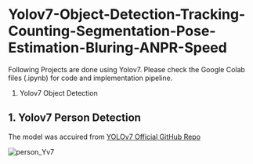 # Yolov7-Object-Detection-Tracking-Counting-Segmentation-Pose-Estimation-Bluring-ANPR-Speed

Following Projects are done using Yolov7. Please check the Google Colab files (.ipynb) for code and implementation pipeline.
1. Yolov7 Object Detection

## 1. Yolov7 Person Detection

The model was accuired from [YOLOv7 Official GitHub Repo](https://github.com/WongKinYiu/yolov7)

![person_Yv7](https://github.com/SamiUddin-tech/Yolov7-Object-Detection-Tracking-Counting-Segmentation-Pose-Estimation-Bluring-ANPR-Speed/assets/81253183/f7425a52-c1fc-4a9a-a550-180e010e5bd3)
